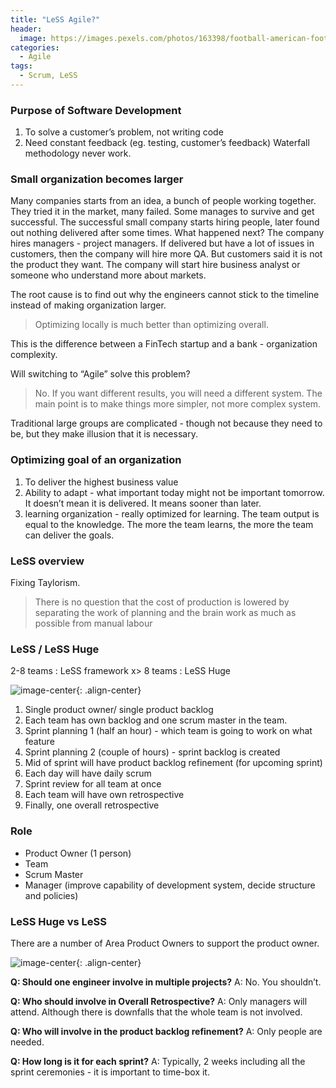 ```yaml
---
title: "LeSS Agile?"
header:
  image: https://images.pexels.com/photos/163398/football-american-football-canadian-university-canadian-football-163398.jpeg
categories:
  - Agile
tags:
  - Scrum, LeSS
---
```


### Purpose of Software Development

1. To solve a customer’s problem, not writing code
2. Need constant feedback (eg. testing, customer’s feedback)
   Waterfall methodology never work.

### Small organization becomes larger

Many companies starts from an idea, a bunch of people working together. They tried it in the market, many failed. Some manages to survive and get successful. The successful small company starts hiring people, later found out nothing delivered after some times. What happened next? The company hires managers - project managers. If delivered but have a lot of issues in customers, then the company will hire more QA. But customers said it is not the product they want. The company will start hire business analyst or someone who understand more about markets.

The root cause is to find out why the engineers cannot stick to the timeline instead of making organization larger.

> Optimizing locally is much better than optimizing overall.

This is the difference between a FinTech startup and a bank - organization complexity.

Will switching to “Agile” solve this problem?

> No. If you want different results, you will need a different system. The main point is to make things more simpler, not more complex system.

Traditional large groups are complicated - though not because they need to be, but they make illusion that it is necessary.

### Optimizing goal of an organization

1. To deliver the highest business value
2. Ability to adapt - what important today might not be important tomorrow. It doesn’t mean it is delivered. It means sooner than later.
3. learning organization - really optimized for learning. The team output is equal to the knowledge. The more the team learns, the more the team can deliver the goals.

### LeSS overview

Fixing Taylorism.

> There is no question that the cost of production is lowered by separating the work of planning and the brain work as much as possible from manual labour

### LeSS / LeSS Huge

2-8 teams : LeSS framework
x> 8 teams : LeSS Huge

![image-center](https://less.works/img/framework/why-less-framework.png){: .align-center}

1. Single product owner/ single product backlog
2. Each team has own backlog and one scrum master in the team.
3. Sprint planning 1 (half an hour) - which team is going to work on what feature
4. Sprint planning 2 (couple of hours) - sprint backlog is created
5. Mid of sprint will have product backlog refinement (for upcoming sprint)
6. Each day will have daily scrum
7. Sprint review for all team at once
8. Each team will have own retrospective
9. Finally, one overall retrospective

### Role

- Product Owner (1 person)
- Team
- Scrum Master
- Manager (improve capability of development system, decide structure and policies)

### LeSS Huge vs LeSS

There are a number of Area Product Owners to support the product owner.

![image-center](https://less.works/img/less-huge/less-huge-framework.png){: .align-center}

**Q: Should one engineer involve in multiple projects?**
A: No. You shouldn’t.

**Q: Who should involve in Overall Retrospective?**
A: Only managers will attend. Although there is downfalls that the whole team is not involved.

**Q: Who will involve in the product backlog refinement?**
A: Only people are needed.

**Q: How long is it for each sprint?**
A: Typically, 2 weeks including all the sprint ceremonies - it is important to time-box it.
